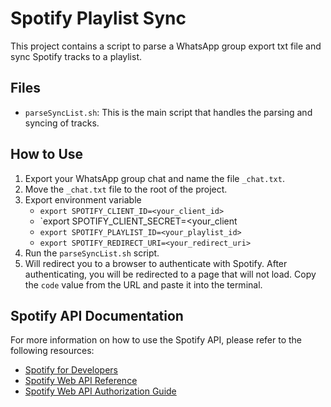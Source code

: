 # Spotify Playlist Sync

This project contains a script to parse a WhatsApp group export txt file and sync Spotify tracks to a playlist.

## Files

- `parseSyncList.sh`: This is the main script that handles the parsing and syncing of tracks.

## How to Use

1. Export your WhatsApp group chat and name the file `_chat.txt`.
2. Move the `_chat.txt` file to the root of the project.
3. Export environment variable
    - `export SPOTIFY_CLIENT_ID=<your_client_id>`
    - `export SPOTIFY_CLIENT_SECRET=<your_client
    - `export SPOTIFY_PLAYLIST_ID=<your_playlist_id>`
    - `export SPOTIFY_REDIRECT_URI=<your_redirect_uri>`
4. Run the `parseSyncList.sh` script.
5. Will redirect you to a browser to authenticate with Spotify. After authenticating, you will be redirected to a page that will not load. Copy the `code` value from the URL and paste it into the terminal.

## Spotify API Documentation

For more information on how to use the Spotify API, please refer to the following resources:

- [Spotify for Developers](https://developer.spotify.com/)
- [Spotify Web API Reference](https://developer.spotify.com/documentation/web-api/reference/)
- [Spotify Web API Authorization Guide](https://developer.spotify.com/documentation/general/guides/authorization-guide/)

